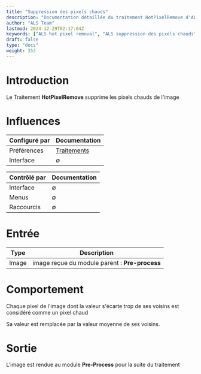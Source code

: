 ```yaml
---
title: "Suppression des pixels chauds"
description: "Documentation détaillée du traitement HotPixelRemove d'ALS"
author: "ALS Team"
lastmod: 2024-12-29T02:17:04Z
keywords: ["ALS hot pixel removal", "ALS suppression des pixels chauds"]
draft: false
type: "docs"
weight: 353
---
```


# Introduction

Le Traitement **HotPixelRemove** supprime les pixels chauds de l'image

# Influences

| Configuré par | Documentation                                              |
|---------------|------------------------------------------------------------|
| Préférences   | [Traitements](../../../preferences/processing/#hot-remove) |
| Interface     | ∅                                                          |



| Contrôlé par | Documentation                                                                            |
|--------------|------------------------------------------------------------------------------------------|
| Interface    | ∅                |
| Menus        | ∅                                                                                        |
| Raccourcis   | ∅|

# Entrée

| Type  | Description                                    |
|-------|------------------------------------------------|
| Image | image reçue du module parent : **Pre-process** |


# Comportement

Chaque pixel de l'image dont la valeur s'écarte trop de ses voisins est considéré comme un pixel chaud 

Sa valeur est remplacée par la valeur moyenne de ses voisins.

# Sortie

L'image est rendue au module **Pre-Process** pour la suite du traitement
